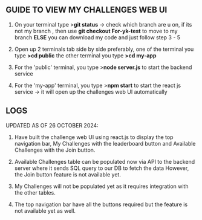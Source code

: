 GUIDE TO VIEW MY CHALLENGES WEB UI
-
1) On your terminal type >**git status** -> check which branch are u on, if its not my branch , then use **git checkout For-yk-test** to move to my branch
   **ELSE** you can download my code and just follow step 3 - 5

4) Open up 2 terminals tab side by side preferably, 
one of the terminal you type **>cd public** 
the other terminal you type **>cd my-app**

5) For the 'public' terminal, you type >**node server.js** to start the backend service
6) For the 'my-app' terminal, you type >**npm start** to start the react js service -> it will open up the challenges web UI automatically


LOGS 
-
UPDATED AS OF 26 OCTOBER 2024:
1) Have built the challenge web UI using react.js to display the top navigation bar, 
My Challenges with the leaderboard button and Available Challenges with the Join button.

2) Available Challenges table can be populated now via API to the backend server where it sends SQL query to our DB to fetch the data
   However, the Join button feature is not available yet.

3) My Challenges will not be populated yet as it requires integration with the other tables.

4) The top navigation bar have all the buttons required but the feature is not available yet as well.
